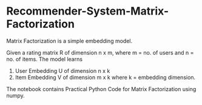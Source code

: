 # Recommender-System-Matrix-Factorization
Matrix Factorization is a simple embedding model.

Given a rating matrix R of dimension n x m, where m = no. of users and n = no. of items. The model learns 
1. User Embedding U of dimension n x k 
2. Item Embedding V of dimension m x k
where k = embedding dimension.

The notebook contains Practical Python Code for Matrix Factorization using numpy.
